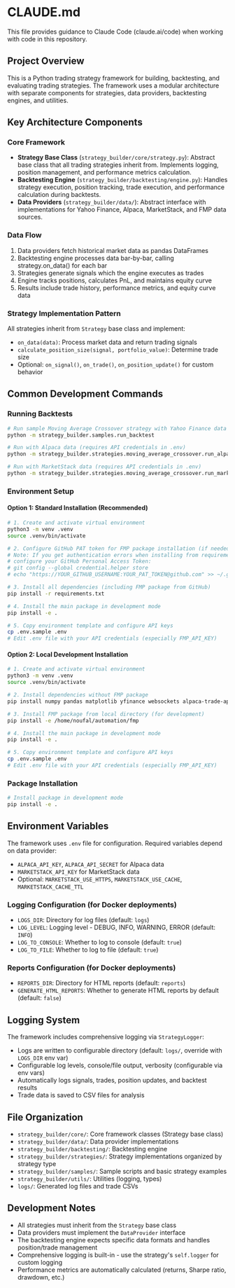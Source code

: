 # CLAUDE.md

This file provides guidance to Claude Code (claude.ai/code) when working with code in this repository.

## Project Overview

This is a Python trading strategy framework for building, backtesting, and evaluating trading strategies. The framework uses a modular architecture with separate components for strategies, data providers, backtesting engines, and utilities.

## Key Architecture Components

### Core Framework
- **Strategy Base Class** (`strategy_builder/core/strategy.py`): Abstract base class that all trading strategies inherit from. Implements logging, position management, and performance metrics calculation.
- **Backtesting Engine** (`strategy_builder/backtesting/engine.py`): Handles strategy execution, position tracking, trade execution, and performance calculation during backtests.
- **Data Providers** (`strategy_builder/data/`): Abstract interface with implementations for Yahoo Finance, Alpaca, MarketStack, and FMP data sources.

### Data Flow
1. Data providers fetch historical market data as pandas DataFrames
2. Backtesting engine processes data bar-by-bar, calling strategy.on_data() for each bar
3. Strategies generate signals which the engine executes as trades
4. Engine tracks positions, calculates PnL, and maintains equity curve
5. Results include trade history, performance metrics, and equity curve data

### Strategy Implementation Pattern
All strategies inherit from `Strategy` base class and implement:
- `on_data(data)`: Process market data and return trading signals
- `calculate_position_size(signal, portfolio_value)`: Determine trade size
- Optional: `on_signal()`, `on_trade()`, `on_position_update()` for custom behavior

## Common Development Commands

### Running Backtests
```bash
# Run sample Moving Average Crossover strategy with Yahoo Finance data
python -m strategy_builder.samples.run_backtest

# Run with Alpaca data (requires API credentials in .env)
python -m strategy_builder.strategies.moving_average_crossover.run_alpaca_backtest

# Run with MarketStack data (requires API credentials in .env)
python -m strategy_builder.strategies.moving_average_crossover.run_marketstack_backtest
```

### Environment Setup

#### Option 1: Standard Installation (Recommended)
```bash
# 1. Create and activate virtual environment
python3 -m venv .venv
source .venv/bin/activate

# 2. Configure GitHub PAT token for FMP package installation (if needed)
# Note: If you get authentication errors when installing from requirements.txt, 
# configure your GitHub Personal Access Token:
# git config --global credential.helper store
# echo "https://YOUR_GITHUB_USERNAME:YOUR_PAT_TOKEN@github.com" >> ~/.git-credentials

# 3. Install all dependencies (including FMP package from GitHub)
pip install -r requirements.txt

# 4. Install the main package in development mode
pip install -e .

# 5. Copy environment template and configure API keys
cp .env.sample .env
# Edit .env file with your API credentials (especially FMP_API_KEY)
```

#### Option 2: Local Development Installation
```bash
# 1. Create and activate virtual environment
python3 -m venv .venv
source .venv/bin/activate

# 2. Install dependencies without FMP package
pip install numpy pandas matplotlib yfinance websockets alpaca-trade-api python-dotenv

# 3. Install FMP package from local directory (for development)
pip install -e /home/noufal/automation/fmp

# 4. Install the main package in development mode
pip install -e .

# 5. Copy environment template and configure API keys
cp .env.sample .env
# Edit .env file with your API credentials (especially FMP_API_KEY)
```

### Package Installation
```bash
# Install package in development mode
pip install -e .
```

## Environment Variables
The framework uses `.env` file for configuration. Required variables depend on data provider:
- `ALPACA_API_KEY`, `ALPACA_API_SECRET` for Alpaca data
- `MARKETSTACK_API_KEY` for MarketStack data  
- Optional: `MARKETSTACK_USE_HTTPS`, `MARKETSTACK_USE_CACHE`, `MARKETSTACK_CACHE_TTL`

### Logging Configuration (for Docker deployments)
- `LOGS_DIR`: Directory for log files (default: `logs`)
- `LOG_LEVEL`: Logging level - DEBUG, INFO, WARNING, ERROR (default: `INFO`)
- `LOG_TO_CONSOLE`: Whether to log to console (default: `true`)
- `LOG_TO_FILE`: Whether to log to file (default: `true`)

### Reports Configuration (for Docker deployments)
- `REPORTS_DIR`: Directory for HTML reports (default: `reports`)
- `GENERATE_HTML_REPORTS`: Whether to generate HTML reports by default (default: `false`)

## Logging System
The framework includes comprehensive logging via `StrategyLogger`:
- Logs are written to configurable directory (default: `logs/`, override with `LOGS_DIR` env var)
- Configurable log levels, console/file output, verbosity (configurable via env vars)
- Automatically logs signals, trades, position updates, and backtest results
- Trade data is saved to CSV files for analysis

## File Organization
- `strategy_builder/core/`: Core framework classes (Strategy base class)
- `strategy_builder/data/`: Data provider implementations
- `strategy_builder/backtesting/`: Backtesting engine
- `strategy_builder/strategies/`: Strategy implementations organized by strategy type
- `strategy_builder/samples/`: Sample scripts and basic strategy examples
- `strategy_builder/utils/`: Utilities (logging, types)
- `logs/`: Generated log files and trade CSVs

## Development Notes
- All strategies must inherit from the `Strategy` base class
- Data providers must implement the `DataProvider` interface
- The backtesting engine expects specific data formats and handles position/trade management
- Comprehensive logging is built-in - use the strategy's `self.logger` for custom logging
- Performance metrics are automatically calculated (returns, Sharpe ratio, drawdown, etc.)